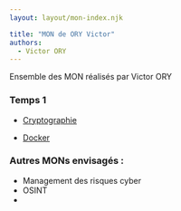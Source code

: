 ```yaml
---
layout: layout/mon-index.njk

title: "MON de ORY Victor"
authors:
  - Victor ORY 
---
```


<!-- début résumé -->

Ensemble des MON réalisés par Victor ORY 

<!-- fin résumé -->


### Temps 1

- [Cryptographie](./Crypto) 
  
- [Docker](./Docker) 

### Autres MONs envisagés : 

- Management des risques cyber 
- OSINT 
- 
